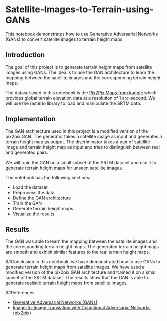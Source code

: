 # Satellite-Images-to-Terrain-using-GANs

This notebook demonstrates how to use Generative Adversarial Networks (GANs) to convert satellite images to terrain height maps.

## Introduction
The goal of this project is to generate terrain height maps from satellite images using GANs. The idea is to use the GAN architecture to learn the mapping between the satellite images and the corresponding terrain height maps.

The dataset used in this notebook is the [Pix2Pix Maps from kaggle](https://www.kaggle.com/datasets/alincijov/pix2pix-maps) which provides global terrain elevation data at a resolution of 1 arc-second. We will use the rasterio library to load and manipulate the SRTM data.

## Implementation
The GAN architecture used in this project is a modified version of the pix2pix GAN. The generator takes a satellite image as input and generates a terrain height map as output. The discriminator takes a pair of satellite image and terrain height map as input and tries to distinguish between real and generated pairs.

We will train the GAN on a small subset of the SRTM dataset and use it to generate terrain height maps for unseen satellite images.

The notebook has the following sections:

- Load the dataset
- Preprocess the data
- Define the GAN architecture
- Train the GAN
- Generate terrain height maps
- Visualize the results
## Results
The GAN was able to learn the mapping between the satellite images and the corresponding terrain height maps. The generated terrain height maps are smooth and exhibit similar features to the real terrain height maps.

##Conclusion
In this notebook, we have demonstrated how to use GANs to generate terrain height maps from satellite images. We have used a modified version of the pix2pix GAN architecture and trained it on a small subset of the SRTM dataset. The results show that the GAN is able to generate realistic terrain height maps from satellite images.

##References
- [Generative Adversarial Networks (GANs)](https://en.wikipedia.org/wiki/Generative_adversarial_network)
- [Image-to-Image Translation with Conditional Adversarial Networks (pix2pix)](https://arxiv.org/abs/1611.07004)
